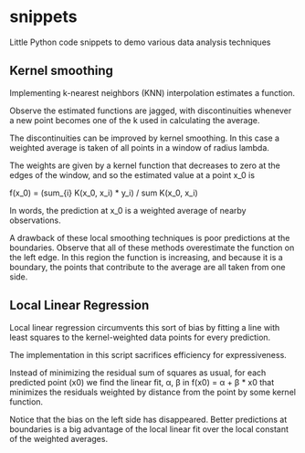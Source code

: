 # snippets

Little Python code snippets to demo various data analysis techniques

## Kernel smoothing

Implementing k-nearest neighbors (KNN) interpolation estimates a function.

Observe the estimated functions are jagged, with discontinuities whenever
a new point becomes one of the k used in calculating the average.

The discontinuities can be improved by kernel smoothing. In this case a
weighted average is taken of all points in a window of radius lambda.

The weights are given by a kernel function that decreases to zero at the
edges of the window, and so the estimated value at a point x_0 is

f(x_0) = (sum_{i} K(x_0, x_i) * y_i) / sum K(x_0, x_i)

In words, the prediction at x_0 is a weighted average of nearby observations.

A drawback of these local smoothing techniques is poor predictions at the
boundaries. Observe that all of these methods overestimate the function on
the left edge. In this region the function is increasing, and because it is
a boundary, the points that contribute to the average are all taken from
one side.

## Local Linear Regression

Local linear regression circumvents this sort of bias by fitting a line with
least squares to the kernel-weighted data points for every prediction.

The implementation in this script sacrifices efficiency for expressiveness.

Instead of minimizing the residual sum of squares as usual, for each predicted
point (x0) we find the linear fit, α, β in f(x0) = α + β * x0 that minimizes
the residuals weighted by distance from the point by some kernel function.

Notice that the bias on the left side has disappeared. Better predictions at
boundaries is a big advantage of the local linear fit over the local constant
of the weighted averages.
